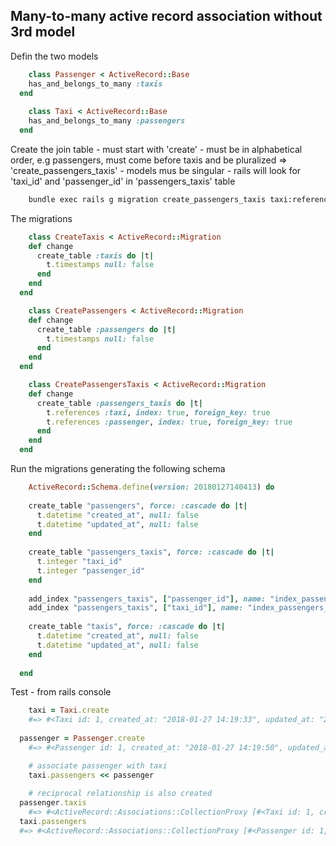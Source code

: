 ## Many-to-many active record association without 3rd model

Defin the two models

```ruby
	class Passenger < ActiveRecord::Base
  	has_and_belongs_to_many :taxis
  end
	
	class Taxi < ActiveRecord::Base
  	has_and_belongs_to_many :passengers
  end

```


Create the join table
	- must start with 'create'
	- must be in alphabetical order, e.g passengers, must come before taxis and be pluralized => 'create_passengers_taxis'
	- models mus be singular
	- rails will look for 'taxi_id' and 'passenger_id' in 'passengers_taxis' table
	
	  
```txt
	bundle exec rails g migration create_passengers_taxis taxi:references passenger:references
```

The migrations

```ruby
	class CreateTaxis < ActiveRecord::Migration
    def change
      create_table :taxis do |t|
        t.timestamps null: false
      end
    end
  end

	class CreatePassengers < ActiveRecord::Migration
    def change
      create_table :passengers do |t|
        t.timestamps null: false
      end
    end
  end

	class CreatePassengersTaxis < ActiveRecord::Migration
    def change
      create_table :passengers_taxis do |t|
        t.references :taxi, index: true, foreign_key: true
        t.references :passenger, index: true, foreign_key: true
      end
    end
  end
```

Run the migrations generating the following schema

```ruby
	ActiveRecord::Schema.define(version: 20180127140413) do
  
    create_table "passengers", force: :cascade do |t|
      t.datetime "created_at", null: false
      t.datetime "updated_at", null: false
    end
  
    create_table "passengers_taxis", force: :cascade do |t|
      t.integer "taxi_id"
      t.integer "passenger_id"
    end
  
    add_index "passengers_taxis", ["passenger_id"], name: "index_passengers_taxis_on_passenger_id"
    add_index "passengers_taxis", ["taxi_id"], name: "index_passengers_taxis_on_taxi_id"
  
    create_table "taxis", force: :cascade do |t|
      t.datetime "created_at", null: false
      t.datetime "updated_at", null: false
    end
  
  end
```


Test - from rails console

```ruby
	taxi = Taxi.create
	#=> #<Taxi id: 1, created_at: "2018-01-27 14:19:33", updated_at: "2018-01-27 14:19:33">
  
  passenger = Passenger.create
	#=> #<Passenger id: 1, created_at: "2018-01-27 14:19:50", updated_at: "2018-01-27 14:19:50"> 

	# associate passenger with taxi
	taxi.passengers << passenger 
	
	# reciprocal relationship is also created
  passenger.taxis
 	#=> #<ActiveRecord::Associations::CollectionProxy [#<Taxi id: 1, created_at: "2018-01-27 14:19:33", updated_at: "2018-01-27 14:19:33">]>
  taxi.passengers
  #=> #<ActiveRecord::Associations::CollectionProxy [#<Passenger id: 1, created_at: "2018-01-27 14:19:50", updated_at: "2018-01-27 14:19:50">]>  
```
